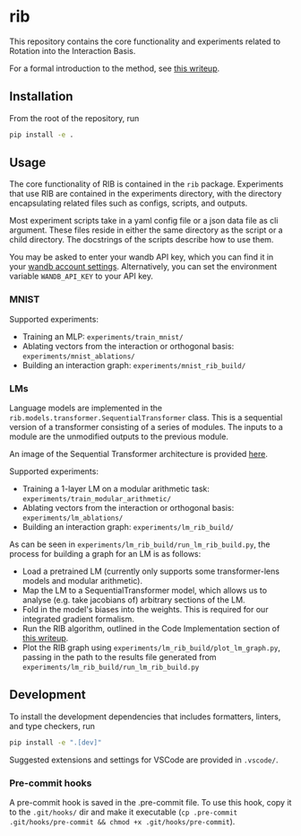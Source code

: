 # rib

This repository contains the core functionality and experiments related to Rotation into the
Interaction Basis.

For a formal introduction to the method, see
[this writeup](https://www.overleaf.com/project/6516ddc99f52dd99cab58d8d).

## Installation

From the root of the repository, run

```bash
pip install -e .
```

## Usage

The core functionality of RIB is contained in the `rib` package. Experiments that use RIB are
contained in the experiments directory, with the directory encapsulating related files such as
configs, scripts, and outputs.

Most experiment scripts take in a yaml config file or a json data file as cli argument. These files reside in
either the same directory as the script or a child directory. The docstrings of the
scripts describe how to use them.

You may be asked to enter your wandb API key, which you can find it in your
[wandb account settings](https://wandb.ai/settings). Alternatively, you can set the environment
variable `WANDB_API_KEY` to your API key.

### MNIST

Supported experiments:

- Training an MLP: `experiments/train_mnist/`
- Ablating vectors from the interaction or orthogonal basis: `experiments/mnist_ablations/`
- Building an interaction graph: `experiments/mnist_rib_build/`

### LMs

Language models are implemented in the `rib.models.transformer.SequentialTransformer` class. This
is a sequential version of a transformer consisting of a series of modules. The inputs to a module
are the unmodified outputs to the previous module.

An image of the Sequential Transformer architecture is provided [here](docs/SequentialTransformer.drawio.png).

Supported experiments:

- Training a 1-layer LM on a modular arithmetic task: `experiments/train_modular_arithmetic/`
- Ablating vectors from the interaction or orthogonal basis: `experiments/lm_ablations/`
- Building an interaction graph: `experiments/lm_rib_build/`

As can be seen in `experiments/lm_rib_build/run_lm_rib_build.py`, the process for building a graph
for an LM is as follows:

- Load a pretrained LM (currently only supports some transformer-lens models and modular arithmetic).
- Map the LM to a SequentialTransformer model, which allows us to analyse (e.g. take jacobians of)
arbitrary sections of the LM.
- Fold in the model's biases into the weights. This is required for our integrated gradient formalism.
- Run the RIB algorithm, outlined in the Code Implementation section of [this writeup](https://www.overleaf.com/project/6516ddc99f52dd99cab58d8d).
- Plot the RIB graph using `experiments/lm_rib_build/plot_lm_graph.py`, passing in the path to the
results file generated from `experiments/lm_rib_build/run_lm_rib_build.py`

## Development

To install the development dependencies that includes formatters, linters, and type checkers, run

```bash
pip install -e ".[dev]"
```

Suggested extensions and settings for VSCode are provided in `.vscode/`.

### Pre-commit hooks

A pre-commit hook is saved in the .pre-commit file. To use this hook, copy it to the `.git/hooks/`
dir and make it executable
(`cp .pre-commit .git/hooks/pre-commit && chmod +x .git/hooks/pre-commit`).
